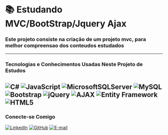 # 📚 Estudando MVC/BootStrap/Jquery Ajax
### Este projeto consiste na criação de um projeto mvc, para melhor compreensao dos conteudos estudados
---
### Tecnologias e Conhecimentos Usadas Neste Projeto de Estudos
![C#](https://img.shields.io/badge/C%23-239120?style=for-the-badge&logo=c-sharp&logoColor=white)
![JavaScript](https://img.shields.io/badge/JavaScript-F7DF1E?style=for-the-badge&logo=javascript&logoColor=black)
![MicrosoftSQLServer](https://img.shields.io/badge/Microsoft%20SQL%20Server-CC2927?style=for-the-badge&logo=microsoft%20sql%20server&logoColor=white)
![MySQL](https://img.shields.io/badge/MySQL-4479A1?style=for-the-badge&logo=mysql&logoColor=white)
![Bootstrap](https://img.shields.io/badge/Bootstrap-563D7C?style=for-the-badge&logo=bootstrap&logoColor=white)
![jQuery](https://img.shields.io/badge/jQuery-0769AD?style=for-the-badge&logo=jquery&logoColor=white)
![AJAX](https://img.shields.io/badge/AJAX-0078D4?style=for-the-badge&logo=ajax&logoColor=white)
![Entity Framework](https://img.shields.io/badge/Entity%20Framework-7B8C2F?style=for-the-badge&logo=entity-framework&logoColor=white)
![HTML5](https://img.shields.io/badge/HTML5-E34F26?style=for-the-badge&logo=html5&logoColor=white)
---
### Conecte-se Comigo
[![LinkedIn](https://img.shields.io/badge/LinkedIn-0077B5?style=for-the-badge&logo=linkedin&logoColor=white)](https://www.linkedin.com/in/quesiasilva/)
[![GitHub](https://img.shields.io/badge/GitHub-100000?style=for-the-badge&logo=github&logoColor=white)](https://github.com/quesiavms)
[![E-mail](https://img.shields.io/badge/-Email-505050?style=for-the-badge&logo=microsoft-outlook&logoColor=007BFF)](mailto:quesiavirginia2806@gmail.com)
